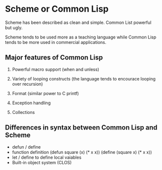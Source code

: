 # Scheme or Common Lisp

Scheme has been described as clean and simple. Common List powerful but ugly.

Scheme tends to be used more as a teaching language while Common Lisp tends
to be more used in commercial applications.

## Major features of Common Lisp

1. Powerful macro support (when and unless)

2. Variety of looping constructs (the language tends to encourace looping over recursion)

3. Format (similar power to C printf)

4. Exception handling

5. Collections

## Differences in syntax between Common Lisp and Scheme
* defun / define
* function definition (defun square (x) (* x x)) (define (square x) (* x x))
* let / define to define local vaiables
* Built-in object system (CLOS)

